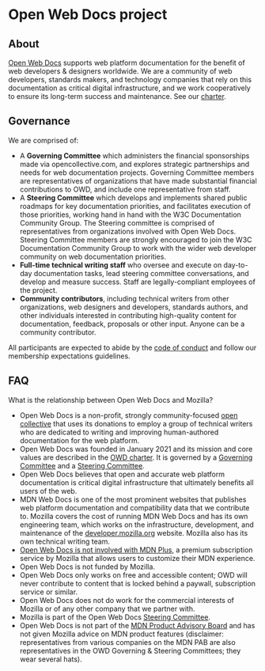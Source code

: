 # Open Web Docs project

## About

[Open Web Docs](http://openwebdocs.org) supports web platform documentation for the benefit of web developers & designers worldwide. We are a community of web developers, standards makers, and technology companies that rely on this documentation as critical digital infrastructure, and we work cooperatively to ensure its long-term success and maintenance.
See our [charter](charter.md).

## Governance

We are comprised of:

* A **Governing Committee** which administers the financial sponsorships made via opencollective.com, and explores strategic partnerships and needs for web documentation projects. Governing Committee members are representatives of organizations that have made substantial financial contributions to OWD, and include one representative from staff.
* A **Steering Committee** which develops and implements shared public roadmaps for key documentation priorities, and facilitates execution of those priorities, working hand in hand with the W3C Documentation Community Group. The Steering committee is comprised of representatives from organizations involved with Open Web Docs. Steering Committee members are strongly encouraged to join the W3C Documentation Community Group to work with the wider web developer community on web documentation priorities.
* **Full-time technical writing staff** who oversee and execute on day-to-day documentation tasks, lead steering committee conversations, and develop and measure success. Staff are legally-compliant employees of the project. 
* **Community contributors**, including technical writers from other organizations, web designers and developers, standards authors, and other individuals interested in contributing high-quality content for documentation, feedback, proposals or other input. Anyone can be a community contributor.

All participants are expected to abide by the [code of conduct](code_of_conduct.md) and follow our membership expectations guidelines.

## FAQ

What is the relationship between Open Web Docs and Mozilla?

* Open Web Docs is a non-profit, strongly community-focused [open collective](https://opencollective.com/open-web-docs) that uses its donations to employ a group of technical writers who are dedicated to writing and improving human-authored documentation for the web platform.
* Open Web Docs was founded in January 2021 and its mission and core values are described in the [OWD charter](https://github.com/openwebdocs/project/blob/main/charter.md). It is governed by a [Governing Committee](https://github.com/openwebdocs/project#governance) and a [Steering Committee](https://github.com/openwebdocs/project/blob/main/steering-committee/membership-expectations.md).
* Open Web Docs believes that open and accurate web platform documentation is critical digital infrastructure that ultimately benefits all users of the web.
* MDN Web Docs is one of the most prominent websites that publishes web platform documentation and compatibility data that we contribute to. Mozilla covers the cost of running MDN Web Docs and has its own engineering team, which works on the infrastructure, development, and maintenance of the [developer.mozilla.org](https://developer.mozilla.org/) website. Mozilla also has its own technical writing team.
* [Open Web Docs is not involved with MDN Plus](https://hacks.mozilla.org/2022/03/mozilla-and-open-web-docs-working-together-on-mdn/), a premium subscription service by Mozilla that allows users to customize their MDN experience.
* Open Web Docs is not funded by Mozilla.
* Open Web Docs only works on free and accessible content; OWD will never contribute to content that is locked behind a paywall, subscription service or similar.
* Open Web Docs does not do work for the commercial interests of Mozilla or of any other company that we partner with.
* Mozilla is part of the Open Web Docs [Steering Committee](https://github.com/openwebdocs/project/blob/main/steering-committee/membership-expectations.md).
* Open Web Docs is not part of the [MDN Product Advisory Board](https://developer.mozilla.org/en-US/docs/MDN/MDN_Product_Advisory_Board) and has not given Mozilla advice on MDN product features (disclaimer: representatives from various companies on the MDN PAB are also representatives in the OWD Governing & Steering Committees; they wear several hats).
